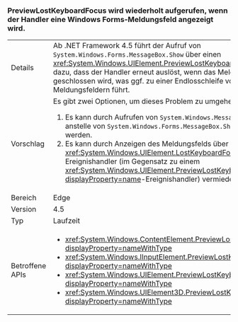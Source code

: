 ### <a name="previewlostkeyboardfocus-is-called-repeatedly-if-its-handler-shows-a-windows-forms-message-box"></a>PreviewLostKeyboardFocus wird wiederholt aufgerufen, wenn der Handler eine Windows Forms-Meldungsfeld angezeigt wird.

|   |   |
|---|---|
|Details|Ab .NET Framework 4.5 führt der Aufruf von <code>System.Windows.Forms.MessageBox.Show</code> über einen <xref:System.Windows.UIElement.PreviewLostKeyboardFocus>-Handler dazu, dass der Handler erneut auslöst, wenn das Meldungsfeld geschlossen wird, was ggf. zu einer Endlosschleife von Meldungsfeldern führt.|
|Vorschlag|Es gibt zwei Optionen, um dieses Problem zu umgehen:<ol><li>Es kann durch Aufrufen von <code>System.Windows.MessageBox.Show</code> anstelle von <code>System.Windows.Forms.MessageBox.Show</code> vermieden werden.</li><li>Es kann durch Anzeigen des Meldungsfelds über einen <xref:System.Windows.UIElement.LostKeyboardFocus>-Ereignishandler (im Gegensatz zu einem <xref:System.Windows.UIElement.PreviewLostKeyboardFocus?displayProperty=name>-Ereignishandler) vermieden werden.</li></ol>|
|Bereich|Edge|
|Version|4.5|
|Typ|Laufzeit|
|Betroffene APIs|<ul><li><xref:System.Windows.ContentElement.PreviewLostKeyboardFocus?displayProperty=nameWithType></li><li><xref:System.Windows.IInputElement.PreviewLostKeyboardFocus?displayProperty=nameWithType></li><li><xref:System.Windows.UIElement.PreviewLostKeyboardFocus?displayProperty=nameWithType></li><li><xref:System.Windows.UIElement3D.PreviewLostKeyboardFocus?displayProperty=nameWithType></li></ul>|

